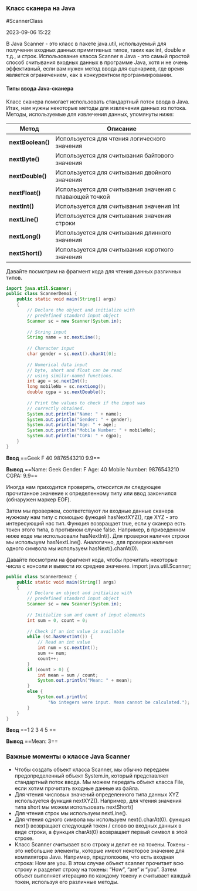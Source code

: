 ### Класс сканера на Java ###

#ScannerClass

2023-09-06 15:22

В Java  Scanner - это класс в пакете java.util, используемый для получения входных данных примитивных типов, таких как int, double и т.д., и строк. Использование класса Scanner в Java - это самый простой способ считывания входных данных в программе Java, хотя и не очень эффективный, если вам нужен метод ввода для сценариев, где время является ограничением, как в конкурентном программировании.
#### Типы ввода Java-сканера ####

Класс сканера помогает использовать стандартный поток ввода в Java. Итак, нам нужны некоторые методы для извлечения данных из потока. Методы, используемые для извлечения данных, упомянуты ниже:

|Метод|Описание|
|---|---|
|**nextBoolean()**|Используется для чтения логического значения|
|**nextByte()**|Используется для считывания байтового значения|
|**nextDouble()**|Используется для считывания двойного значения|
|**nextFloat()**|Используется для считывания значения с плавающей точкой|
|**nextInt()**|Используется для считывания значения Int|
|**nextLine()**|Используется для считывания значения строки|
|**nextLong()**|Используется для считывания длинного значения|
|**nextShort()**|Используется для считывания короткого значения|

Давайте посмотрим на фрагмент кода для чтения данных различных типов.
```java
import java.util.Scanner;
public class ScannerDemo1 {
    public static void main(String[] args)
    {
        // Declare the object and initialize with
        // predefined standard input object
        Scanner sc = new Scanner(System.in);
 
        // String input
        String name = sc.nextLine();
 
        // Character input
        char gender = sc.next().charAt(0);
 
        // Numerical data input
        // byte, short and float can be read
        // using similar-named functions.
        int age = sc.nextInt();
        long mobileNo = sc.nextLong();
        double cgpa = sc.nextDouble();
 
        // Print the values to check if the input was
        // correctly obtained.
        System.out.println("Name: " + name);
        System.out.println("Gender: " + gender);
        System.out.println("Age: " + age);
        System.out.println("Mobile Number: " + mobileNo);
        System.out.println("CGPA: " + cgpa);
    }
}
```
**Ввод**
==Geek
F
40
9876543210
9.9==

**Вывод**
==Name: Geek
Gender: F
Age: 40
Mobile Number: 9876543210
CGPA: 9.9==

Иногда нам приходится проверять, относится ли следующее прочитанное значение к определенному типу или ввод закончился (обнаружен маркер EOF).

Затем мы проверяем, соответствуют ли входные данные сканера нужному нам типу с помощью функций hasNextXYZ(), где XYZ - это интересующий нас тип. Функция возвращает true, если у сканера есть токен этого типа, в противном случае false. Например, в приведенном ниже коде мы использовали hasNextInt(). Для проверки наличия строки мы используем hasNextLine(). Аналогично, для проверки наличия одного символа мы используем hasNext().charAt(0).

Давайте посмотрим на фрагмент кода, чтобы прочитать некоторые числа с консоли и вывести их среднее значение.
import java.util.Scanner;
``` java
public class ScannerDemo2 {
    public static void main(String[] args)
    {
        // Declare an object and initialize with
        // predefined standard input object
        Scanner sc = new Scanner(System.in);
 
        // Initialize sum and count of input elements
        int sum = 0, count = 0;
 
        // Check if an int value is available
        while (sc.hasNextInt()) {
            // Read an int value
            int num = sc.nextInt();
            sum += num;
            count++;
        }
        if (count > 0) {
            int mean = sum / count;
            System.out.println("Mean: " + mean);
        }
        else {
            System.out.println(
                "No integers were input. Mean cannot be calculated.");
        }
    }
}
```
**Ввод**
==1 2 3 4 5 ==

**Вывод**
==Mean: 3==
### Важные моменты о классе Java Scanner

- Чтобы создать объект класса Scanner, мы обычно передаем предопределенный объект System.in, который представляет стандартный поток ввода. Мы можем передать объект класса File, если хотим прочитать входные данные из файла.
- Для чтения числовых значений определенного типа данных XYZ используется функция nextXYZ(). Например, для чтения значения типа short мы можем использовать nextShort()
- Для чтения строк мы используем nextLine().
- Для чтения одного символа мы используем next().charAt(0). функция next() возвращает следующий токен / слово во входных данных в виде строки, а функция charAt(0) возвращает первый символ в этой строке.
- Класс Scanner считывает всю строку и делит ее на токены. Токены - это небольшие элементы, которые имеют некоторое значение для компилятора Java. Например, предположим, что есть входная строка: How are you.  В этом случае объект scanner прочитает всю строку и разделит строку на токены: “How”, “are” и “you”. Затем объект выполняет итерацию по каждому токену и считывает каждый токен, используя его различные методы.